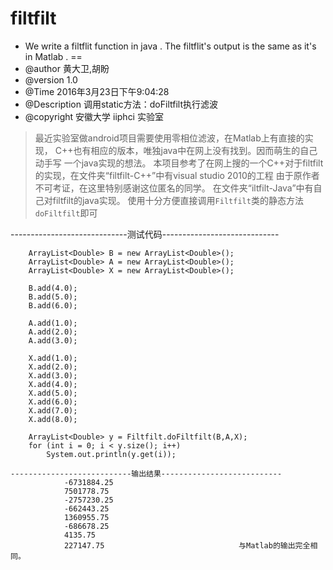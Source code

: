 # filtfilt
 * We write a filtflit function in java . The filtflit's output is the same as it's in Matlab .
==
 * @author 黄大卫,胡盼
 * @version 1.0
 * @Time 2016年3月23日下午9:04:28
 * @Description 调用static方法：doFiltfilt执行滤波
 * @copyright 安徽大学 iiphci 实验室

>最近实验室做android项目需要使用零相位滤波，在Matlab上有直接的实现，
C++也有相应的版本，唯独java中在网上没有找到。因而萌生的自己动手写
一个java实现的想法。
本项目参考了在网上搜的一个C++对于filtfilt的实现，在文件夹“filtfilt-C++”中有visual studio 2010的工程
由于原作者不可考证，在这里特别感谢这位匿名的同学。
在文件夹“iltfilt-Java”中有自己对filtfilt的java实现。
使用十分方便直接调用`Filtfilt`类的静态方法`doFiltfilt`即可


-----------------------------测试代码-----------------------------

		ArrayList<Double> B = new ArrayList<Double>();
		ArrayList<Double> A = new ArrayList<Double>();
		ArrayList<Double> X = new ArrayList<Double>();
		
		B.add(4.0);
		B.add(5.0);
		B.add(6.0);
		
		A.add(1.0);
		A.add(2.0);
		A.add(3.0);
		
		X.add(1.0);
		X.add(2.0);
		X.add(3.0);
		X.add(4.0);
		X.add(5.0);
		X.add(6.0);
		X.add(7.0);
		X.add(8.0);
		
		ArrayList<Double> y = Filtfilt.doFiltfilt(B,A,X);
		for (int i = 0; i < y.size(); i++)
			System.out.println(y.get(i));
			
	---------------------------输出结果---------------------------
				-6731884.25
				7501778.75
				-2757230.25
				-662443.25
				1360955.75
				-686678.25
				4135.75
				227147.75                              与Matlab的输出完全相同。




